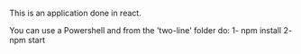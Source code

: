 This is an application done in react.

You can use a Powershell and from the 'two-line' folder do:
1- npm install
2- npm start